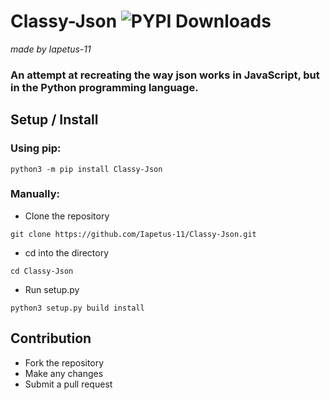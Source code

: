 # Classy-Json ![PYPI Downloads](https://img.shields.io/pypi/dw/classy-json?color=64b594&style=plastic)
*made by Iapetus-11*
### An attempt at recreating the way json works in JavaScript, but in the Python programming language.

## Setup / Install
### Using pip:
```
python3 -m pip install Classy-Json
```
### Manually:
* Clone the repository
```
git clone https://github.com/Iapetus-11/Classy-Json.git
```
* cd into the directory
```
cd Classy-Json
```
* Run setup.py
```
python3 setup.py build install
```

## Contribution
* Fork the repository
* Make any changes
* Submit a pull request
